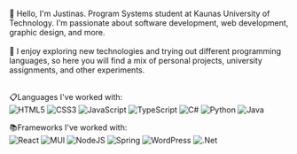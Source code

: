 <!--<img align="right" src="https://github.com/justinnas/justinnas/assets/156369263/f44de068-25b7-465f-95fb-69c6c38b0601" width="250">-->
<!--<img align="right" src=https://github.com/justinnas/justinnas/assets/156369263/a9c2a14c-5146-4e5c-82a8-1398b0d97542  width="250">-->

<br>
🚀 Hello, I'm Justinas. Program Systems student at Kaunas University of Technology. I'm passionate about software development, web development, graphic design, and more.
<br>
<br>
🌠 I enjoy exploring new technologies and trying out different programming languages, so here you will find a mix of personal projects, university assignments, and other experiments.
<br>
<br>

📋Languages I've worked with: <br>
![HTML5](https://img.shields.io/badge/html5-%23E34F26.svg?style=for-the-badge&logo=html5&logoColor=white)
![CSS3](https://img.shields.io/badge/css3-%231572B6.svg?style=for-the-badge&logo=css3&logoColor=white)
![JavaScript](https://img.shields.io/badge/javascript-%23323330.svg?style=for-the-badge&logo=javascript&logoColor=%23F7DF1E)
![TypeScript](https://img.shields.io/badge/typescript-%23007ACC.svg?style=for-the-badge&logo=typescript&logoColor=white)
![C#](https://img.shields.io/badge/c%23-%23239120.svg?style=for-the-badge&logo=csharp&logoColor=white)
![Python](https://img.shields.io/badge/python-3670A0?style=for-the-badge&logo=python&logoColor=ffdd54)
![Java](https://img.shields.io/badge/java-%23ED8B00.svg?style=for-the-badge&logo=openjdk&logoColor=white)

📚Frameworks I've worked with: <br>
![React](https://img.shields.io/badge/react-%2320232a.svg?style=for-the-badge&logo=react&logoColor=%2361DAFB)
![MUI](https://img.shields.io/badge/MUI-%230081CB.svg?style=for-the-badge&logo=mui&logoColor=white)
![NodeJS](https://img.shields.io/badge/node.js-6DA55F?style=for-the-badge&logo=node.js&logoColor=white)
![Spring](https://img.shields.io/badge/spring-%236DB33F.svg?style=for-the-badge&logo=spring&logoColor=white)
![WordPress](https://img.shields.io/badge/WordPress-%23117AC9.svg?style=for-the-badge&logo=WordPress&logoColor=white)
![.Net](https://img.shields.io/badge/.NET-5C2D91?style=for-the-badge&logo=.net&logoColor=white)

